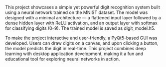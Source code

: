 This project showcases a simple yet powerful digit recognition system built using a neural network trained on the MNIST dataset. 
The model was designed with a minimal architecture — a flattened input layer followed by a dense hidden layer with ReLU activation,
and an output layer with softmax for classifying digits (0–9). The trained model is saved as digit_model.h5.

To make the project interactive and user-friendly, a PyQt5-based GUI was developed.
Users can draw digits on a canvas, and upon clicking a button, the model predicts the digit in real-time. 
This project combines deep learning with desktop application development, making it a fun and educational tool for exploring neural networks in action.
